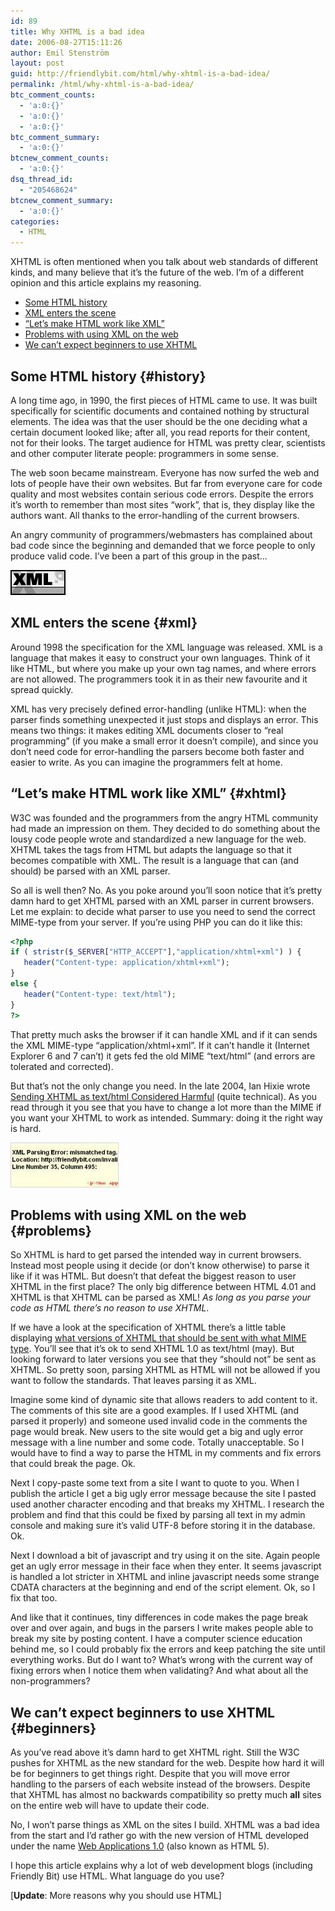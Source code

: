 ```yaml
---
id: 89
title: Why XHTML is a bad idea
date: 2006-08-27T15:11:26
author: Emil Stenström
layout: post
guid: http://friendlybit.com/html/why-xhtml-is-a-bad-idea/
permalink: /html/why-xhtml-is-a-bad-idea/
btc_comment_counts:
  - 'a:0:{}'
  - 'a:0:{}'
  - 'a:0:{}'
btc_comment_summary:
  - 'a:0:{}'
btcnew_comment_counts:
  - 'a:0:{}'
dsq_thread_id:
  - "205468624"
btcnew_comment_summary:
  - 'a:0:{}'
categories:
  - HTML
---
```

XHTML is often mentioned when you talk about web standards of different kinds, and many believe that it&#8217;s the future of the web. I&#8217;m of a different opinion and this article explains my reasoning.

  * [Some HTML history](#history)
  * [XML enters the scene](#xml)
  * [&#8220;Let&#8217;s make HTML work like XML&#8221;](#xhtml)
  * [Problems with using XML on the web](#problems)
  * [We can&#8217;t expect beginners to use XHTML](#beginners)

## Some HTML history {#history}

A long time ago, in 1990, the first pieces of HTML came to use. It was built specifically for scientific documents and contained nothing by structural elements. The idea was that the user should be the one deciding what a certain document looked like; after all, you read reports for their content, not for their looks. The target audience for HTML was pretty clear, scientists and other computer literate people: programmers in some sense.

The web soon became mainstream. Everyone has now surfed the web and lots of people have their own websites. But far from everyone care for code quality and most websites contain serious code errors. Despite the errors it&#8217;s worth to remember than most sites &#8220;work&#8221;, that is, they display like the authors want. All thanks to the error-handling of the current browsers.

An angry community of programmers/webmasters has complained about bad code since the beginning and demanded that we force people to only produce valid code. I&#8217;ve been a part of this group in the past&#8230;

<img src="/images/item_xml.gif" alt="XML icon" class="secondary" />

## XML enters the scene {#xml}

Around 1998 the specification for the XML language was released. XML is a language that makes it easy to construct your own languages. Think of it like HTML, but where you make up your own tag names, and where errors are not allowed. The programmers took it in as their new favourite and it spread quickly.

XML has very precisely defined error-handling (unlike HTML): when the parser finds something unexpected it just stops and displays an error. This means two things: it makes editing XML documents closer to &#8220;real programming&#8221; (if you make a small error it doesn&#8217;t compile), and since you don&#8217;t need code for error-handling the parsers become both faster and easier to write. As you can imagine the programmers felt at home.

## &#8220;Let&#8217;s make HTML work like XML&#8221; {#xhtml}

W3C was founded and the programmers from the angry HTML community had made an impression on them. They decided to do something about the lousy code people wrote and standardized a new language for the web. XHTML takes the tags from HTML but adapts the language so that it becomes compatible with XML. The result is a language that can (and should) be parsed with an XML parser.

So all is well then? No. As you poke around you&#8217;ll soon notice that it&#8217;s pretty damn hard to get XHTML parsed with an XML parser in current browsers. Let me explain: to decide what parser to use you need to send the correct MIME-type from your server. If you&#8217;re using PHP you can do it like this:

```php
<?php
if ( stristr($_SERVER["HTTP_ACCEPT"],"application/xhtml+xml") ) {
   header("Content-type: application/xhtml+xml");
}
else {
   header("Content-type: text/html");
}
?>
```

That pretty much asks the browser if it can handle XML and if it can sends the XML MIME-type &#8220;application/xhtml+xml&#8221;. If it can&#8217;t handle it (Internet Explorer 6 and 7 can&#8217;t) it gets fed the old MIME “text/html” (and errors are tolerated and corrected).

But that’s not the only change you need. In the late 2004, Ian Hixie wrote [Sending XHTML as text/html Considered Harmful](http://hixie.ch/advocacy/xhtml) (quite technical). As you read through it you see that you have to change a lot more than the MIME if you want your XHTML to work as intended. Summary: doing it the right way is hard.

<img src="/images/item_invalid.jpg" alt="Screenshot of invalid XHTML" class="secondary" />

## Problems with using XML on the web {#problems}

So XHTML is hard to get parsed the intended way in current browsers. Instead most people using it decide (or don&#8217;t know otherwise) to parse it like if it was HTML. But doesn&#8217;t that defeat the biggest reason to user XHTML in the first place? The only big difference between HTML 4.01 and XHTML is that XHTML can be parsed as XML! _As long as you parse your code as HTML there&#8217;s no reason to use XHTML_.

If we have a look at the specification of XHTML there&#8217;s a little table displaying [what versions of XHTML that should be sent with what MIME type](http://www.w3.org/TR/xhtml-media-types/#summary). You&#8217;ll see that it&#8217;s ok to send XHTML 1.0 as text/html (may). But looking forward to later versions you see that they &#8220;should not&#8221; be sent as XHTML. So pretty soon, parsing XHTML as HTML will not be allowed if you want to follow the standards. That leaves parsing it as XML.

Imagine some kind of dynamic site that allows readers to add content to it. The comments of this site are a good examples. If I used XHTML (and parsed it properly) and someone used invalid code in the comments the page would break. New users to the site would get a big and ugly error message with a line number and some code. Totally unacceptable. So I would have to find a way to parse the HTML in my comments and fix errors that could break the page. Ok.

Next I copy-paste some text from a site I want to quote to you. When I publish the article I get a big ugly error message because the site I pasted used another character encoding and that breaks my XHTML. I research the problem and find that this could be fixed by parsing all text in my admin console and making sure it&#8217;s valid UTF-8 before storing it in the database. Ok.

Next I download a bit of javascript and try using it on the site. Again people get an ugly error message in their face when they enter. It seems javascript is handled a lot stricter in XHTML and inline javascript needs some strange CDATA characters at the beginning and end of the script element. Ok, so I fix that too.

And like that it continues, tiny differences in code makes the page break over and over again, and bugs in the parsers I write makes people able to break my site by posting content. I have a computer science education behind me, so I could probably fix the errors and keep patching the site until everything works. But do I want to? What&#8217;s wrong with the current way of fixing errors when I notice them when validating? And what about all the non-programmers?

## We can&#8217;t expect beginners to use XHTML {#beginners}

As you&#8217;ve read above it&#8217;s damn hard to get XHTML right. Still the W3C pushes for XHTML as the new standard for the web. Despite how hard it will be for beginners to get things right. Despite that you will move error handling to the parsers of each website instead of the browsers. Despite that XHTML has almost no backwards compatibility so pretty much **all** sites on the entire web will have to update their code.

No, I won&#8217;t parse things as XML on the sites I build. XHTML was a bad idea from the start and I&#8217;d rather go with the new version of HTML developed under the name [Web Applications 1.0](http://whatwg.org/specs/web-apps/current-work/) (also known as HTML 5).

I hope this article explains why a lot of web development blogs (including Friendly Bit) use HTML. What language do you use?

[**Update**: More reasons why you should use HTML]
